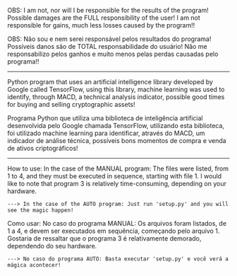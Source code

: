 OBS: I am not, nor will I be responsible for the results of the program! Possible damages are the FULL responsibility of the user! I am not responsible for gains, much less losses caused by the program!!

OBS: Não sou e nem serei responsável pelos resultados do programa! Possíveis danos são de TOTAL responsabilidade do usuário! Não me responsabilizo pelos ganhos e muito menos pelas perdas causadas pelo programa!!

---------------------------------------------------------------------------------------------------------------------------------

Python program that uses an artificial intelligence library developed by Google called TensorFlow, using this library, machine learning was used to identify, through MACD, a technical analysis indicator, possible good times for buying and selling cryptographic assets!

Programa Python que utiliza uma biblioteca de inteligência artificial desenvolvida pelo Google chamada TensorFlow, utilizando esta biblioteca, foi utilizado machine learning para identificar, através do MACD, um indicador de análise técnica, possíveis bons momentos de compra e venda de ativos criptográficos!

---------------------------------------------------------------------------------------------------------------------------------

How to use:
    In the case of the MANUAL program: The files were listed, from 1 to 4, and they must be executed in sequence, starting with file 1. I would like to note that program 3 is relatively time-consuming, depending on your hardware.

    ---> In the case of the AUTO program: Just run 'setup.py' and you will see the magic happen!

Como usar:
    No caso do programa MANUAL: Os arquivos foram listados, de 1 a 4, e devem ser executados em sequência, começando pelo arquivo 1. Gostaria de ressaltar que o programa 3 é relativamente demorado, dependendo do seu hardware.

    ---> No caso do programa AUTO: Basta executar 'setup.py' e você verá a mágica acontecer!